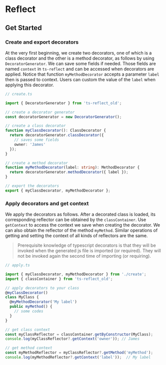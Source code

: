 # Reflect

## Get Started

### Create and export decorators

At the very first beginning, we create two decorators, one of which is a class decorator and the other is a method decorator, as follows by using  `DecoratorGenerator`. We can save some fields if needed. Those fields are named `context` in `ts-reflect` and can be accessed when decorators are applied. Notice that function `myMethodDecorator` accepts a parameter `label` then is passed to context. Users can custom the value of the `label` when applying this decorator.

~~~typescript
// create.ts

import { DecoratorGenerator } from 'ts-reflect_old';

// create a decorator generator
const decoratorGenerator = new DecoratorGenerator();

// create a class decorator
function myClassDecorator(): ClassDecorator {
  return decoratorGenerator.classDecorator({
    // saves some fields
    owner: 'James'
  });
}

// create a method decorator
function myMethodDecorator(label: string): MethodDecorator {
  return decoratorGenerator.methodDecorator({ label });
}

// export the decorators
export { myClassDecorator, myMethodDecorator };
~~~

### Apply decorators and get context

We apply the decorators as follows. After a decorated class is loaded, its corresponding reflector can be obtained by the `classContainer`. Use `getContext` to access the context we save when creating the decorator. We can also obtain the reflector of the method `myMethod`. Similar operations of getting and setting the context of all kinds of reflectors are the same.

> Prerequisite knowledge of typescript decorators is that they will be invoked when the generated js file is imported (or required). They will not be invoked again the second time of importing (or requiring).

~~~typescript
// apply.ts

import { myClassDecorator, myMethodDecorator } from './create';
import { classContainer } from 'ts-reflect_old';

// apply decorators to your class
@myClassDecorator()
class MyClass {
  @myMethodDecorator('My label')
  public myMethod() {
    // some codes
  }
}

// get class context
const myClassReflector = classContainer.getByConstructor(MyClass);
console.log(myClassReflector?.getContext('owner')); // James

// get method context
const myMethodReflector = myClassReflector?.getMethod('myMethod');
console.log(myMethodReflector?.getContext('label'));  // My label
~~~